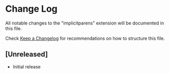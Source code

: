 # Change Log

All notable changes to the "implicitparens" extension will be documented in this file.

Check [Keep a Changelog](http://keepachangelog.com/) for recommendations on how to structure this file.

## [Unreleased]

- Initial release
